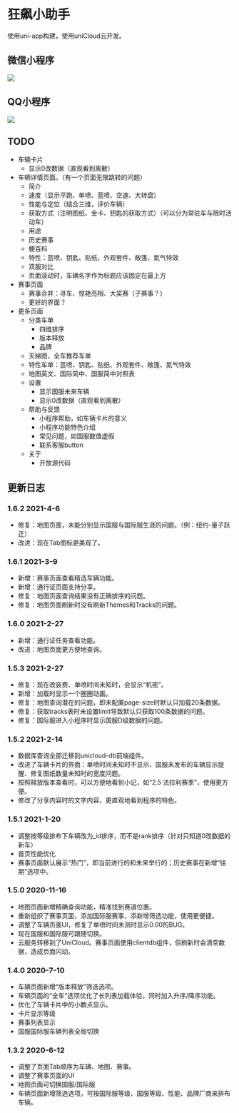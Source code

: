 # 狂飙小助手

使用uni-app构建，使用uniCloud云开发。

## 微信小程序

![](https://cdn.jsdelivr.net/gh/WalterBrightHub/image-hosting/20200612165059.jpg)
## QQ小程序

![](https://cdn.jsdelivr.net/gh/WalterBrightHub/image-hosting/20200612171026.png)

## TODO
+ 车辆卡片
  + 显示0改数据（直观看到离散）
+ 车辆详情页面。（有一个页面无限跳转的问题）
  + 简介
  + 速度（显示平跑、单喷、蓝喷、空速、大转盘）
  + 性能与定位（结合三维，评价车辆）
  + 获取方式（注明图纸、金卡、钥匙的获取方式）（可以分为常驻车与限时活动车）
  + 用途
  + 历史赛事
  + 梗百科
  + 特性：蓝喷、钥匙、贴纸、外观套件、敞篷、氮气特效
  + 双服对比
  + 页面滚动时，车辆名字作为标题应该固定在最上方
+ 赛事页面
  + 赛事合并：寻车、惊艳亮相、大奖赛（子赛事？）
  + 更好的界面？
+ 更多页面
  + 分类车单
    + 四维排序
    + 版本释放
    + 品牌
  + 天梯图，全车推荐车单
  + 特性车单：蓝喷、钥匙、贴纸、外观套件、敞篷、氮气特效
  + 地图英文、国际简中、国服简中对照表
  + 设置
    + 显示国服未来车辆
    + 显示0改数据（直观看到离散）
  + 帮助与反馈
    + 小程序帮助，如车辆卡片的意义
    + 小程序功能特色介绍
    + 常见问题，如国服数值虚假
    + 联系客服button
  + 关于
    + 开放源代码

## 更新日志

### 1.6.2 2021-4-6

+ 修复：地图页面，未能分别显示国服与国际服生涯的问题。（例：纽约-量子跃迁）
+ 改进：现在Tab图标更美观了。

### 1.6.1 2021-3-9

+ 新增：赛事页面查看精选车辆功能。
+ 新增：通行证页面支持分享。
+ 修复：地图页面查询结果没有正确排序的问题。
+ 修复：地图页面刷新时没有刷新Themes和Tracks的问题。

### 1.6.0 2021-2-27

+ 新增：通行证任务查看功能。
+ 改进：地图页面更方便地查询。

### 1.5.3 2021-2-27

+ 修复：现在改装费、单喷时间未知时，会显示“机密”。
+ 新增：加载时显示一个圈圈动画。
+ 修复：地图查询潜在的问题，即未配置page-size时默认只加载20条数据。
+ 修复：获取tracks表时未设置limit导致默认只获取100条数据的问题。
+ 修复：国际服进入小程序时显示国服D级数据的问题。

### 1.5.2 2021-2-14

+ 数据库查询全部迁移到unicloud-db前端组件。
+ 改进了车辆卡片的界面：单喷时间未知时不显示、国服未发布的车辆显示提醒、修复图纸数量未知时的宽度问题。
+ 按照释放版本查看时，可以方便地看到小记，如“2.5 法拉利赛季”，使用更方便。
+ 修改了分享内容时的文字内容，更直观地看到程序的特色。

### 1.5.1 2021-1-20

+ 调整按等级排布下车辆改为_id排序，而不是rank排序（针对只知道0改数据的新车）
+ 首页性能优化
+ 赛事页面默认展示“热门”，即当前进行的和未来举行的；历史赛事在新增“往期”选项中。

### 1.5.0 2020-11-16

+ 地图页面新增精确查询功能，精准找到赛道位置。
+ 重新组织了赛事页面，添加国际服赛事，添新增筛选功能，使用更便捷。
+ 调整了车辆页面UI，修复了单喷时间未测时显示0.00的BUG。
+ 现在国服和国际服可跟随切换。
+ 云服务转移到了UniCloud。赛事页面使用clientdb组件，但刷新时会清空数据，造成页面闪动。

### 1.4.0 2020-7-10

+ 车辆页面新增“版本释放”筛选选项。
+ 车辆页面的“全车”选项优化了长列表加载体验，同时加入升序/降序功能。
+ 优化了车辆卡片中的小数点显示。
+ 卡片显示等级
+ 赛事列表显示
+ 国服国际服车辆列表全局切换

### 1.3.2 2020-6-12

+ 调整了页面Tab顺序为车辆、地图、赛事。
+ 调整了赛事页面的UI
+ 地图页面可切换国服/国际服
+ 车辆页面新增筛选选项，可按国际服等级、国服等级、性能、品牌厂商来排布车辆。